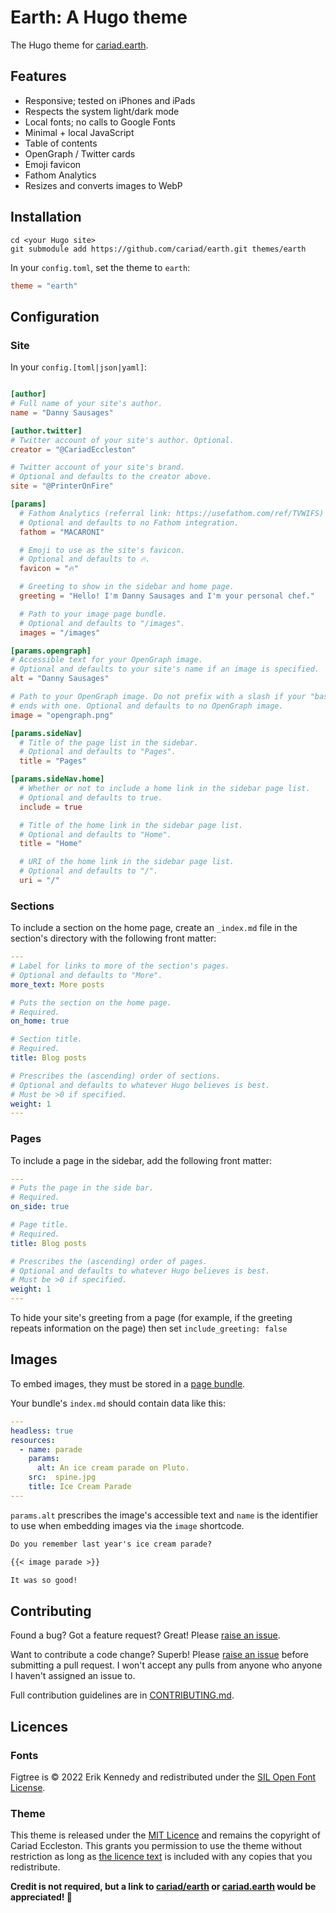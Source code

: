 # Earth: A Hugo theme

The Hugo theme for [cariad.earth](https://cariad.earth).

## Features

- Responsive; tested on iPhones and iPads
- Respects the system light/dark mode
- Local fonts; no calls to Google Fonts
- Minimal + local JavaScript
- Table of contents
- OpenGraph / Twitter cards
- Emoji favicon
- Fathom Analytics
- Resizes and converts images to WebP

## Installation

```console
cd <your Hugo site>
git submodule add https://github.com/cariad/earth.git themes/earth
```

In your `config.toml`, set the theme to `earth`:

```toml
theme = "earth"
```

## Configuration

### Site

In your `config.[toml|json|yaml]`:

```toml

[author]
# Full name of your site's author.
name = "Danny Sausages"

[author.twitter]
# Twitter account of your site's author. Optional.
creator = "@CariadEccleston"

# Twitter account of your site's brand.
# Optional and defaults to the creator above.
site = "@PrinterOnFire"

[params]
  # Fathom Analytics (referral link: https://usefathom.com/ref/TVWIFS) site ID.
  # Optional and defaults to no Fathom integration.
  fathom = "MACARONI"

  # Emoji to use as the site's favicon.
  # Optional and defaults to 🔥.
  favicon = "🔥"

  # Greeting to show in the sidebar and home page.
  greeting = "Hello! I'm Danny Sausages and I'm your personal chef."

  # Path to your image page bundle.
  # Optional and defaults to "/images".
  images = "/images"

[params.opengraph]
# Accessible text for your OpenGraph image.
# Optional and defaults to your site's name if an image is specified.
alt = "Danny Sausages"

# Path to your OpenGraph image. Do not prefix with a slash if your "baseURL"
# ends with one. Optional and defaults to no OpenGraph image.
image = "opengraph.png"

[params.sideNav]
  # Title of the page list in the sidebar.
  # Optional and defaults to "Pages".
  title = "Pages"

[params.sideNav.home]
  # Whether or not to include a home link in the sidebar page list.
  # Optional and defaults to true.
  include = true

  # Title of the home link in the sidebar page list.
  # Optional and defaults to "Home".
  title = "Home"

  # URI of the home link in the sidebar page list.
  # Optional and defaults to "/".
  uri = "/"
```

### Sections

To include a section on the home page, create an `_index.md` file in the section's directory with the following front matter:

```yaml
---
# Label for links to more of the section's pages.
# Optional and defaults to "More".
more_text: More posts

# Puts the section on the home page.
# Required.
on_home: true

# Section title.
# Required.
title: Blog posts

# Prescribes the (ascending) order of sections.
# Optional and defaults to whatever Hugo believes is best.
# Must be >0 if specified.
weight: 1
---
```

### Pages

To include a page in the sidebar, add the following front matter:

```yaml
---
# Puts the page in the side bar.
# Required.
on_side: true

# Page title.
# Required.
title: Blog posts

# Prescribes the (ascending) order of pages.
# Optional and defaults to whatever Hugo believes is best.
# Must be >0 if specified.
weight: 1
---
```

To hide your site's greeting from a page (for example, if the greeting repeats information on the page) then set `include_greeting: false`

## Images

To embed images, they must be stored in a [page bundle](https://gohugo.io/content-management/page-bundles/).

Your bundle's `index.md` should contain data like this:

```yaml
---
headless: true
resources:
  - name: parade
    params:
      alt: An ice cream parade on Pluto.
    src:  spine.jpg
    title: Ice Cream Parade
---
```

`params.alt` prescribes the image's accessible text and `name` is the identifier to use when embedding images via the `image` shortcode.

```markdown
Do you remember last year's ice cream parade?

{{< image parade >}}

It was so good!
```

## Contributing

Found a bug? Got a feature request? Great! Please [raise an issue](https://github.com/cariad/earth/issues).

Want to contribute a code change? Superb! Please [raise an issue](https://github.com/cariad/earth/issues) before submitting a pull request. I won't accept any pulls from anyone who anyone I haven't assigned an issue to.

Full contribution guidelines are in [CONTRIBUTING.md](CONTRIBUTING.md).

## Licences

### Fonts

Figtree is &copy; 2022 Erik Kennedy and redistributed under the [SIL Open Font License](static/fonts/figtree/OFL.txt). <!-- cspell:disable-line -->

### Theme

This theme is released under the [MIT Licence](/LICENSE) and remains the copyright of Cariad Eccleston. This grants you permission to use the theme without restriction as long as [the licence text](/LICENSE) is included with any copies that you redistribute.

**Credit is not required, but a link to [cariad/earth](https://github.com/cariad/earth) or [cariad.earth](https://cariad.earth) would be appreciated!&nbsp;🚀**
